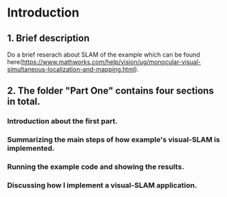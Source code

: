 # Introduction

## 1. Brief description
Do a brief reserach about SLAM of the example which can be found here(https://www.mathworks.com/help/vision/ug/monocular-visual-simultaneous-localization-and-mapping.html).

## 2. The folder "Part One" contains four sections in total.
### Introduction about the first part.  
### Summarizing the main steps of how example's visual-SLAM is implemented.  
### Running the example code and showing the results.  
### Discussing how I implement a visual-SLAM application.

